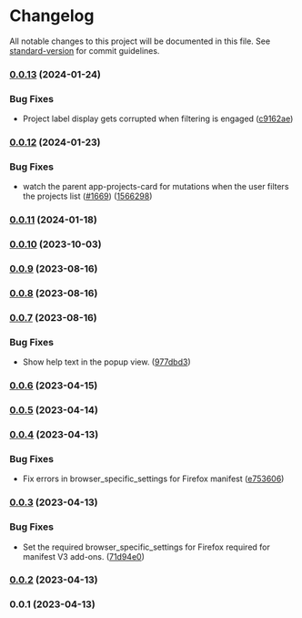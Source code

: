 # Changelog

All notable changes to this project will be documented in this file. See [standard-version](https://github.com/conventional-changelog/standard-version) for commit guidelines.

### [0.0.13](https://github.com/deskypus/deeplink/compare/v0.0.12...v0.0.13) (2024-01-24)


### Bug Fixes

* Project label display gets corrupted when filtering is engaged ([c9162ae](https://github.com/deskypus/deeplink/commit/c9162ae65423b034f290dac8e1f0583263d51a05))

### [0.0.12](https://github.com/deskypus/deeplink/compare/v0.0.11...v0.0.12) (2024-01-23)


### Bug Fixes

* watch the parent app-projects-card for mutations when the user filters the projects list ([#1669](https://github.com/deskypus/deeplink/issues/1669)) ([1566298](https://github.com/deskypus/deeplink/commit/156629824733d6d34937da1737d9020f44de7889))

### [0.0.11](///compare/v0.0.10...v0.0.11) (2024-01-18)

### [0.0.10](https://github.com/deskypus/deeplink/compare/v0.0.9...v0.0.10) (2023-10-03)

### [0.0.9](https://github.com/deskypus/deeplink/compare/v0.0.8...v0.0.9) (2023-08-16)

### [0.0.8](https://github.com/deskypus/deeplink/compare/v0.0.7...v0.0.8) (2023-08-16)

### [0.0.7](https://github.com/deskypus/deeplink/compare/v0.0.6...v0.0.7) (2023-08-16)


### Bug Fixes

* Show help text in the popup view. ([977dbd3](https://github.com/deskypus/deeplink/commit/977dbd3dd70c750f74b7156e15359773d6ffe85d))

### [0.0.6](https://github.com/deskypus/deeplink/compare/v0.0.5...v0.0.6) (2023-04-15)

### [0.0.5](https://github.com/deskypus/deeplink/compare/v0.0.4...v0.0.5) (2023-04-14)

### [0.0.4](https://github.com/deskypus/deeplink/compare/v0.0.3...v0.0.4) (2023-04-13)


### Bug Fixes

* Fix errors in browser_specific_settings for Firefox manifest ([e753606](https://github.com/deskypus/deeplink/commit/e75360696136bcd5e8625b8c44a3cd82742cd79f))

### [0.0.3](https://github.com/deskypus/deeplink/compare/v0.0.2...v0.0.3) (2023-04-13)


### Bug Fixes

* Set the required browser_specific_settings for Firefox required for manifest V3 add-ons. ([71d94e0](https://github.com/deskypus/deeplink/commit/71d94e08de4c6de153527b95f3cf35816ee7d817))

### [0.0.2](https://github.com/deskypus/deeplink/compare/v0.0.1...v0.0.2) (2023-04-13)

### 0.0.1 (2023-04-13)
